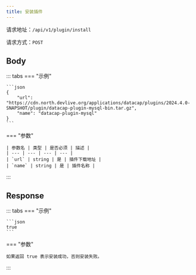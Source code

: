 ```yaml
---
title: 安装插件
---
```


请求地址：`/api/v1/plugin/install`

请求方式：`POST`

## Body

::: tabs
=== "示例"
    
    ```json
    {
        "url": "https://cdn.north.devlive.org/applications/datacap/plugins/2024.4.0-SNAPSHOT/plugin/datacap-plugin-mysql-bin.tar.gz",
        "name": "datacap-plugin-mysql"
    }
    ```

=== "参数"

    | 参数名 | 类型 | 是否必须 | 描述 |
    | --- | --- | --- | --- |
    | `url` | string | 是 | 插件下载地址 |
    | `name` | string | 是 | 插件名称 |
:::
## Response

::: tabs
=== "示例"

    ```json
    true
    ```

=== "参数"

    如果返回 true 表示安装成功，否则安装失败。
:::